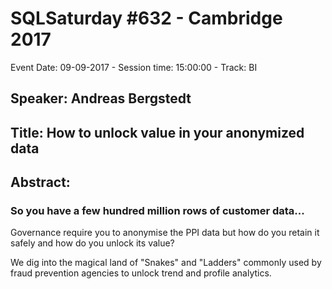 # SQLSaturday #632 - Cambridge 2017
Event Date: 09-09-2017 - Session time: 15:00:00 - Track: BI
## Speaker: Andreas Bergstedt
## Title: How to unlock value in your anonymized data
## Abstract:
### So you have a few hundred million rows of customer data... 
Governance require you to anonymise the PPI data but how do you retain it safely and how do you unlock its value?

We dig into the magical land of "Snakes" and "Ladders" commonly used by fraud prevention agencies to unlock trend and profile analytics.
